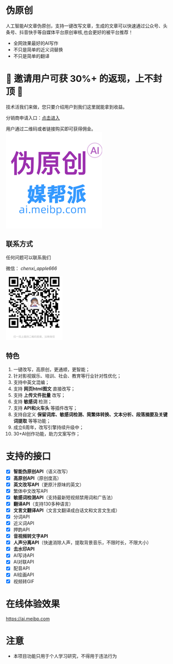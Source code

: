 # 伪原创

人工智能AI文章伪原创，支持一键改写文章，生成的文章可以快速通过公众号、头条号、抖音快手等自媒体平台原创审核,也会更好的被平台推荐！

- 全网效果最好的AI写作
- 不只是简单的近义词替换
- 不只是简单的翻译

# 🚀️ 邀请用户可获 **30%+** 的返现，上不封顶 🚀️

技术活我们来做，您只要介绍用户到我们这里就能拿到收益。

分销商申请入口：[点击进入](https://ai.meibp.com/user/promotion.html?_f=gh)

用户通过二维码或者链接购买即可获得佣金。
![logo.webp](https://github.com/brooktran/WeiYuanChuang/raw/main/assets/imgs/logo.webp?x=200)

## 联系方式
任何问题可以联系我们

微信： _chenxi_apple666_

<img src="https://github.com/brooktran/WeiYuanChuang/raw/main/assets/imgs/kefu.jpeg" height="200px" />


## 特色

1. 一键改写，高原创，更通顺，更智能；
2. 针对影视娱乐、培训、社会、教育等行业针对性优化；
3. 支持中英文混编；
4. 支持 **网页html图文** 直接改写；
5. 支持 **上传文件批量** 改写；
6. 支持 **敏感词** 检测；
7. 支持 **API和火车头** 等插件改写；
8. 支持自定义 **保留词库、敏感词检测、简繁体转换、文本分析、段落摘要及关键词提取** 等等功能；
9. 成立6周年，改写引擎持续升级中；
10. 30+AI创作功能，助力文案写作；

# 支持的接口

- [X]  **智能伪原创API**（语义改写）
- [X]  **高原创API**（原创度高）
- [X]  **英文改写API**（更原汁原味的英文）
- [X]  繁体中文改写API
- [X]  **敏感词检测API**（支持最新短视频禁用词和广告法）
- [X]  **翻译API**（支持130多种语言）
- [X]  **文言文翻译API**（文言文翻译成白话文和文言文生成）
- [X]  分词API
- [X]  近义词API
- [X]  押韵API
- [X]  **音视频转文字API**
- [X]  **人声分离API**（快速消除人声，提取背景音乐，不限时长，不限大小）
- [X]  **去水印API**
- [X]  AI写诗API
- [X]  AI对联API
- [X]  配音API
- [X]  AI绘画API
- [X]  视频转GIF

# 在线体验效果
https://ai.meibp.com


# 注意

* 本项目功能只用于个人学习研究，不得用于违法行为

